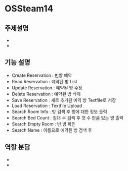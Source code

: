 # OSSteam14

## 주제설명
*
*
## 기능 설명
* Create Reservation : 빈방 예약
* Read Reservation : 예약된 방 List
* Update Reservation : 예약된 방 수정
* Delete Reservation : 예약된 방 삭제
* Save Reservation : 새로 추가된 예약 방 Textfile로 저장
* Load Reservation : Textfile Upload
* Search Room Info : 방 검색 후 방에 대한 정보 출력
* Search Bed Count : 침대 수 검색 후 갯 수 만큼 있는 방 출력
* Search Empty Room : 빈 방 확인
* Search Name : 이름으로 예약된 방 검색 후 
## 역할 분담
*
*
